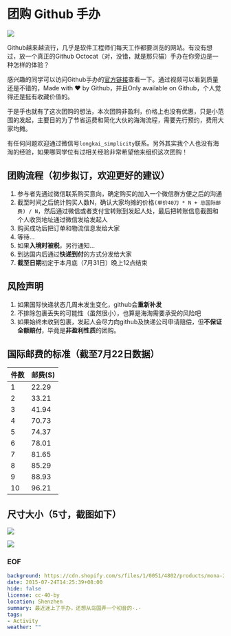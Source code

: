 团购 Github 手办
===
![](https://cdn.shopify.com/s/files/1/0051/4802/products/mona-1_1024x1024.jpg?v=1422555084)

Github越来越流行，几乎是软件工程师们每天工作都要浏览的网站。有没有想过，放一个真正的Github Octocat（对，没错，就是那只猫）手办在你旁边是一种怎样的体验？

感兴趣的同学可以访问Github手办的[官方链接](https://github.myshopify.com/products/5-inch-octocat-figurine)查看一下。通过视频可以看到质量还是不错的，Made with ♥ by Github，并且Only available on Github，个人觉得还是挺有收藏价值的。

于是乎也就有了这次团购的想法，本次团购非盈利，价格上也没有优惠，只是小范围的发起，主要目的为了节省运费和简化大伙的海淘流程，需要先行预约，费用大家均摊。

有任何问题欢迎通过微信号``longkai_simplicity``联系。另外其实我个人也没有海淘的经验，如果哪同学位有过相关经验非常希望他来组织这次团购！

## 团购流程（初步拟订，欢迎更好的建议）
1. 参与者先通过微信联系购买意向，确定购买的加入一个微信群方便之后的沟通
2. 截至时间之后统计购买人数N，确认大家均摊的价格``(单价40刀 * N + 总国际邮费) / N``，然后通过微信或者支付宝转账到发起人处，最后把转账信息截图和个人收货地址通过微信发给发起人
3. 购买成功后把订单和物流信息发给大家
4. 等待...
5. 如果**入境时被税**，另行通知...
6. 到达国内后通过**快递到付**的方式分发给大家
7. **截至日期**初定于本月底（7月31日）晚上12点结束

## 风险声明
1. 如果国际快递状态几周未发生变化，github会**重新补发**
2. 不排除包裹丢失的可能性（虽然很小），也算是海淘需要承受的风险吧
3. 如果始终未收到包裹，发起人会尽力向github及快递公司申请赔偿，但**不保证全额赔付**，毕竟是**非盈利性质**的团购。

## 国际邮费的标准（截至7月22日数据）
件数 | 邮费($)
-----|---------
1    | 22.29
2    | 33.21
3    | 41.94
4    | 70.73
5    | 74.37
6    | 78.01
7    | 81.65
8    | 85.29
9    | 88.93
10   | 96.21

## 尺寸大小（5寸，截图如下）
![](http://upload-images.jianshu.io/upload_images/64809-2985e20781ee8ece.png?imageMogr2/auto-orient/strip|imageView2/2/w/1240)

![](https://cdn.shopify.com/s/files/1/0051/4802/products/mona-2_1024x1024.jpg?v=1422555084)


### EOF
```yaml
background: https://cdn.shopify.com/s/files/1/0051/4802/products/mona-2_1024x1024.jpg?v=1422555084
date: 2015-07-24T14:25:39+08:00
hide: false
license: cc-40-by
location: Shenzhen
summary: 最近迷上了手办，还想从岛国弄一个初音的-.-
tags:
- Activity
weather: ""
```
